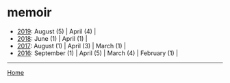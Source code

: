# memoir

  * [2019](./memoir-2019.md): 
      August (5) | 
      April (4) | 
  * [2018](./memoir-2018.md): 
      June (1) | 
      April (1) | 
  * [2017](./memoir-2017.md): 
      August (1) | 
      April (3) | 
      March (1) | 
  * [2016](./memoir-2016.md): 
      September (1) | 
      April (5) | 
      March (4) | 
      February (1) | 

----

[Home](../)
